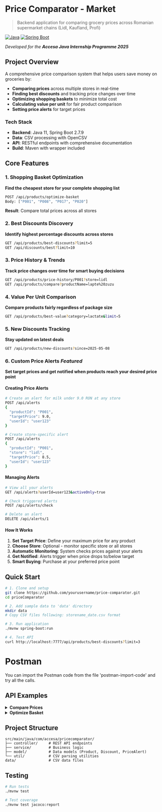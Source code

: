 #  Price Comparator - Market

> Backend application for comparing grocery prices across Romanian supermarket chains (Lidl, Kaufland, Profi)

[![Java](https://img.shields.io/badge/Java-11-orange.svg)](https://openjdk.java.net/)
[![Spring Boot](https://img.shields.io/badge/Spring%20Boot-2.7.9-brightgreen.svg)](https://spring.io/)

*Developed for the **Accesa Java Internship Programme 2025***


## Project Overview

A comprehensive price comparison system that helps users save money on groceries by:

- **Comparing prices** across multiple stores in real-time
- **Finding best discounts** and tracking price changes over time  
- **Optimizing shopping baskets** to minimize total cost
- **Calculating value per unit** for fair product comparison
- **Setting price alerts** for target prices

### Tech Stack
- **Backend**: Java 11, Spring Boot 2.7.9
- **Data**: CSV processing with OpenCSV
- **API**: RESTful endpoints with comprehensive documentation
- **Build**: Maven with wrapper included

## Core Features

### 1. Shopping Basket Optimization
**Find the cheapest store for your complete shopping list**
```bash
POST /api/products/optimize-basket
Body: ["P001", "P008", "P017", "P020"]
```
**Result**: Compare total prices across all stores

### 2. Best Discounts Discovery  
**Identify highest percentage discounts across stores**
```bash
GET /api/products/best-discounts?limit=5
GET /api/discounts/best?limit=10
```

### 3. Price History & Trends
**Track price changes over time for smart buying decisions**
```bash
GET /api/products/price-history/P001?store=lidl
GET /api/products/compare?productName=lapte%20zuzu
```

### 4. Value Per Unit Comparison
**Compare products fairly regardless of package size**
```bash
GET /api/products/best-value?category=lactate&limit=5
```

### 5. New Discounts Tracking
**Stay updated on latest deals**
```bash
GET /api/products/new-discounts?since=2025-05-08
```

### 6.  **Custom Price Alerts**  *Featured*

**Set target prices and get notified when products reach your desired price point**

#### Creating Price Alerts
```bash
# Create an alert for milk under 9.0 RON at any store
POST /api/alerts
{
  "productId": "P001",
  "targetPrice": 9.0,
  "userId": "user123"
}

# Create store-specific alert
POST /api/alerts  
{
  "productId": "P001",
  "store": "lidl",
  "targetPrice": 8.5,
  "userId": "user123"
}
```

#### Managing Alerts
```bash
# View all your alerts
GET /api/alerts?userId=user123&activeOnly=true

# Check triggered alerts
POST /api/alerts/check

# Delete an alert
DELETE /api/alerts/1
```

#### How It Works
1. **Set Target Price**: Define your maximum price for any product
2. **Choose Store**: Optional - monitor specific store or all stores
3. **Automatic Monitoring**: System checks prices against your alerts
4. **Get Notified**: Alerts trigger when price drops to/below target
5. **Smart Buying**: Purchase at your preferred price point


## Quick Start

```bash
# 1. Clone and setup
git clone https://github.com/yourusername/price-comparator.git
cd priceComparator

# 2. Add sample data to 'data' directory
mkdir data
# Copy CSV files following: storename_date.csv format

# 3. Run application  
./mvnw spring-boot:run

# 4. Test API
curl http://localhost:7777/api/products/best-discounts?limit=3
```

# Postman
You can import the Postman code from the file 'postman-import-code' and try all the calls.
## API Examples

<details>
<summary><strong>Compare Prices</strong></summary>

```bash
curl "http://localhost:7777/api/products/compare?productName=lapte%20zuzu"
```
```json
{
  "lidl": { "price": 9.90, "discountedPrice": 8.91, "discountPercentage": 10 },
  "kaufland": { "price": 10.10 },
  "profi": { "price": 12.90 }
}
```

</details>

<details>
<summary><strong>Optimize Basket</strong></summary>

```bash
curl -X POST http://localhost:7777/api/products/optimize-basket \
  -H "Content-Type: application/json" \
  -d '["P001", "P008", "P017"]'
```
```json
{
  "lidl": 51.31,
  "kaufland": 53.20,
  "profi": 52.10
}
```

</details>

## Project Structure

```
src/main/java/com/accesa/pricecomparator/
├── controller/     # REST API endpoints
├── service/        # Business logic  
├── model/          # Data models (Product, Discount, PriceAlert)
└── util/           # CSV parsing utilities
data/               # CSV data files
```

## Testing

```bash
# Run tests
./mvnw test

# Test coverage  
./mvnw test jacoco:report
```

